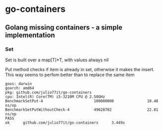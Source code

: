 # go-containers
## Golang missing containers - a simple implementation

### Set

Set is built over a map[T]*T, with values always nil

Put method checks if item is already in set, otherwise it makes the insert.
This way seems to perfom better than to replace the same item

```
goos: darwin
goarch: amd64
pkg: github.com/julio77it/go-containers
cpu: Intel(R) Core(TM) i5-3210M CPU @ 2.50GHz
BenchmarkSetPut-4                       100000000               10.48 ns/op
BenchmarkSetPutWithoutCheck-4           49628702                22.81 ns/op
PASS
ok      github.com/julio77it/go-containers      3.449s
```